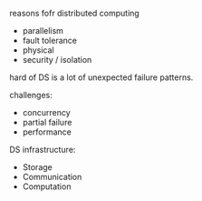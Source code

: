 reasons fofr distributed computing

- parallelism
- fault tolerance
- physical
- security / isolation

hard of DS is a lot of unexpected failure patterns.

challenges:
- concurrency
- partial failure
- performance 

DS infrastructure:
- Storage
- Communication
- Computation 
<!--stackedit_data:
eyJoaXN0b3J5IjpbLTE5MDc2NzU0MzAsLTE4NDE3NDMzMzFdfQ
==
-->